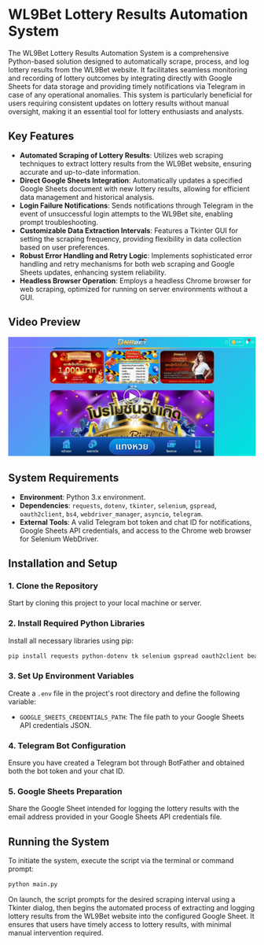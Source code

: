 # WL9Bet Lottery Results Automation System

The WL9Bet Lottery Results Automation System is a comprehensive Python-based solution designed to automatically scrape, process, and log lottery results from the WL9Bet website. It facilitates seamless monitoring and recording of lottery outcomes by integrating directly with Google Sheets for data storage and providing timely notifications via Telegram in case of any operational anomalies. This system is particularly beneficial for users requiring consistent updates on lottery results without manual oversight, making it an essential tool for lottery enthusiasts and analysts.

## Key Features

- **Automated Scraping of Lottery Results**: Utilizes web scraping techniques to extract lottery results from the WL9Bet website, ensuring accurate and up-to-date information.
- **Direct Google Sheets Integration**: Automatically updates a specified Google Sheets document with new lottery results, allowing for efficient data management and historical analysis.
- **Login Failure Notifications**: Sends notifications through Telegram in the event of unsuccessful login attempts to the WL9Bet site, enabling prompt troubleshooting.
- **Customizable Data Extraction Intervals**: Features a Tkinter GUI for setting the scraping frequency, providing flexibility in data collection based on user preferences.
- **Robust Error Handling and Retry Logic**: Implements sophisticated error handling and retry mechanisms for both web scraping and Google Sheets updates, enhancing system reliability.
- **Headless Browser Operation**: Employs a headless Chrome browser for web scraping, optimized for running on server environments without a GUI.

## Video Preview

[![Video Preview](https://github.com/DevRex-0201/Project-Images/blob/main/video%20preview/Py-DNA-Bet-Data-Scraping.png)](https://drive.google.com/file/d/1p2l2MHc4DB4CBRd-Ll9WorAQEu8YNAYN/view?usp=drive_link)

## System Requirements

- **Environment**: Python 3.x environment.
- **Dependencies**: `requests`, `dotenv`, `tkinter`, `selenium`, `gspread`, `oauth2client`, `bs4`, `webdriver_manager`, `asyncio`, `telegram`.
- **External Tools**: A valid Telegram bot token and chat ID for notifications, Google Sheets API credentials, and access to the Chrome web browser for Selenium WebDriver.

## Installation and Setup

### 1. Clone the Repository

Start by cloning this project to your local machine or server.

### 2. Install Required Python Libraries

Install all necessary libraries using pip:

```bash
pip install requests python-dotenv tk selenium gspread oauth2client beautifulsoup4 webdriver-manager asyncio python-telegram-bot
```

### 3. Set Up Environment Variables

Create a `.env` file in the project's root directory and define the following variable:

- `GOOGLE_SHEETS_CREDENTIALS_PATH`: The file path to your Google Sheets API credentials JSON.

### 4. Telegram Bot Configuration

Ensure you have created a Telegram bot through BotFather and obtained both the bot token and your chat ID.

### 5. Google Sheets Preparation

Share the Google Sheet intended for logging the lottery results with the email address provided in your Google Sheets API credentials file.

## Running the System

To initiate the system, execute the script via the terminal or command prompt:

```bash
python main.py
```

On launch, the script prompts for the desired scraping interval using a Tkinter dialog, then begins the automated process of extracting and logging lottery results from the WL9Bet website into the configured Google Sheet. It ensures that users have timely access to lottery results, with minimal manual intervention required.
